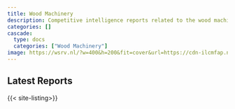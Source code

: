 ```yaml
---
title: Wood Machinery
description: Competitive intelligence reports related to the wood machinery industry.
categories: []
cascade:
  type: docs
  categories: ["Wood Machinery"]
image: https://wsrv.nl/?w=400&h=200&fit=cover&url=https://cdn-ilcmfap.nitrocdn.com/yVxRHNDLzxZWgvKbwEpmPWRQmXwGHVYP/assets/images/optimized/rev-e03efd1/lagunatools.com/wp-content/uploads/2024/11/cnc.webp
---
```


## Latest Reports

{{< site-listing>}}